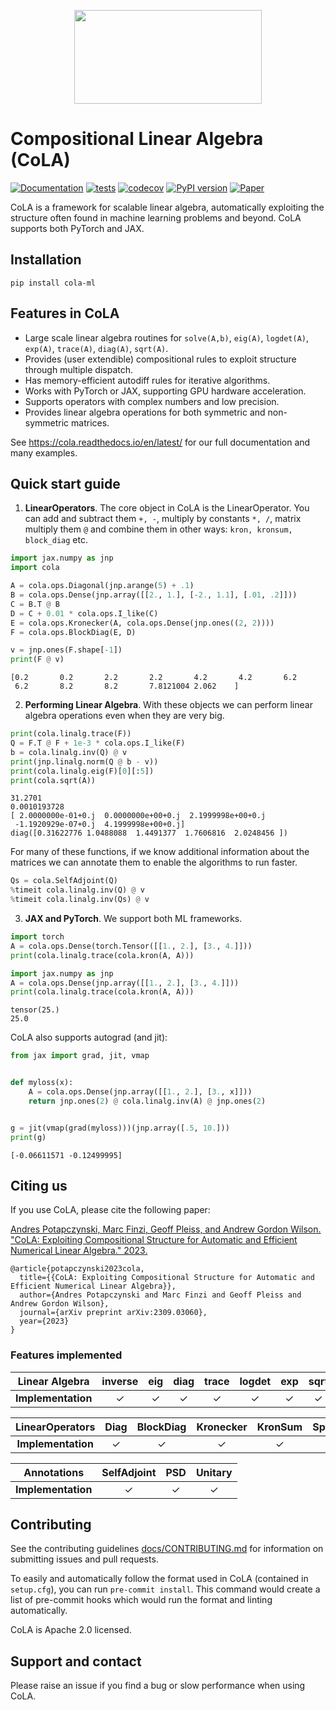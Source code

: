 <p align="center">
 <img src="https://user-images.githubusercontent.com/6753639/251633368-1ec42732-1759-45d7-b949-51df6429a90a.svg"  width="300" height="150">
</p>

<!--
<p align="center">
  <img src="https://github.com/wilson-labs/cola/assets/6753639/28630ef8-5dcb-41c2-9f36-3cbba52f3d88.svg" width="300" height="139.29">
</p> -->
<!--
<p align = "center">
  <img src="https://github.com/wilson-labs/cola/assets/6753639/8b02c51e-0e1e-44f5-a52a-47ad428688e4.svg" width="300" height="139.29">
</p>-->


# Compositional Linear Algebra (CoLA)

[![Documentation](https://readthedocs.org/projects/cola/badge/)](https://cola.readthedocs.io/en/latest/)
[![tests](https://github.com/wilson-labs/cola/actions/workflows/python-package.yml/badge.svg)](https://github.com/wilson-labs/cola/actions/workflows/python-package.yml)
[![codecov](https://codecov.io/gh/wilson-labs/cola/branch/main/graph/badge.svg?token=bBnkfHv30C)](https://codecov.io/gh/wilson-labs/cola)
[![PyPI version](https://img.shields.io/pypi/v/cola-ml)](https://pypi.org/project/cola-ml/)
[![Paper](https://img.shields.io/badge/arXiv-2309.03060-red)](https://arxiv.org/abs/2309.03060)
<!-- [![Open In Colab](https://colab.research.google.com/assets/colab-badge.svg)](https://colab.research.google.com/github/wilson-labs/cola/blob/master/docs/notebooks/colabs/all.ipynb) -->

CoLA is a framework for scalable linear algebra, automatically exploiting the structure often found in machine learning problems and beyond.
CoLA supports both PyTorch and JAX.

## Installation
```shell
pip install cola-ml
```

## Features in CoLA
* Large scale linear algebra routines for `solve(A,b)`, `eig(A)`, `logdet(A)`, `exp(A)`, `trace(A)`, `diag(A)`, `sqrt(A)`.
* Provides (user extendible) compositional rules to exploit structure through multiple dispatch.
* Has memory-efficient autodiff rules for iterative algorithms.
* Works with PyTorch or JAX, supporting GPU hardware acceleration.
* Supports operators with complex numbers and low precision.
* Provides linear algebra operations for both symmetric and non-symmetric matrices.

See https://cola.readthedocs.io/en/latest/ for our full documentation and many examples.


## Quick start guide
1. **LinearOperators**. The core object in CoLA is the LinearOperator. You can add and subtract them `+, -`,
multiply by constants `*, /`, matrix multiply them `@` and combine them in other ways:
`kron, kronsum, block_diag` etc.
```python
import jax.numpy as jnp
import cola

A = cola.ops.Diagonal(jnp.arange(5) + .1)
B = cola.ops.Dense(jnp.array([[2., 1.], [-2., 1.1], [.01, .2]]))
C = B.T @ B
D = C + 0.01 * cola.ops.I_like(C)
E = cola.ops.Kronecker(A, cola.ops.Dense(jnp.ones((2, 2))))
F = cola.ops.BlockDiag(E, D)

v = jnp.ones(F.shape[-1])
print(F @ v)
```
```
[0.2       0.2       2.2       2.2       4.2       4.2       6.2
 6.2       8.2       8.2       7.8121004 2.062    ]
```

2. **Performing Linear Algebra**. With these objects we can perform linear algebra operations even when they are very big.
```python
print(cola.linalg.trace(F))
Q = F.T @ F + 1e-3 * cola.ops.I_like(F)
b = cola.linalg.inv(Q) @ v
print(jnp.linalg.norm(Q @ b - v))
print(cola.linalg.eig(F)[0][:5])
print(cola.sqrt(A))
```

```
31.2701
0.0010193728
[ 2.0000000e-01+0.j  0.0000000e+00+0.j  2.1999998e+00+0.j
 -1.1920929e-07+0.j  4.1999998e+00+0.j]
diag([0.31622776 1.0488088  1.4491377  1.7606816  2.0248456 ])
```

For many of these functions, if we know additional information about the matrices we can annotate them
to enable the algorithms to run faster.

```python
Qs = cola.SelfAdjoint(Q)
%timeit cola.linalg.inv(Q) @ v
%timeit cola.linalg.inv(Qs) @ v
```

3. **JAX and PyTorch**. We support both ML frameworks.
```python
import torch
A = cola.ops.Dense(torch.Tensor([[1., 2.], [3., 4.]]))
print(cola.linalg.trace(cola.kron(A, A)))

import jax.numpy as jnp
A = cola.ops.Dense(jnp.array([[1., 2.], [3., 4.]]))
print(cola.linalg.trace(cola.kron(A, A)))
```

```
tensor(25.)
25.0
```

CoLA also supports autograd (and jit):
```python
from jax import grad, jit, vmap


def myloss(x):
    A = cola.ops.Dense(jnp.array([[1., 2.], [3., x]]))
    return jnp.ones(2) @ cola.linalg.inv(A) @ jnp.ones(2)


g = jit(vmap(grad(myloss)))(jnp.array([.5, 10.]))
print(g)
```

```
[-0.06611571 -0.12499995]
```

## Citing us
If you use CoLA, please cite the following paper:

[Andres Potapczynski, Marc Finzi, Geoff Pleiss, and Andrew Gordon Wilson. "CoLA: Exploiting Compositional Structure for Automatic and Efficient Numerical Linear Algebra." 2023.](https://arxiv.org/abs/2309.03060)
```
@article{potapczynski2023cola,
  title={{CoLA: Exploiting Compositional Structure for Automatic and Efficient Numerical Linear Algebra}},
  author={Andres Potapczynski and Marc Finzi and Geoff Pleiss and Andrew Gordon Wilson},
  journal={arXiv preprint arXiv:2309.03060},
  year={2023}
}
```

### Features implemented

| Linear Algebra    | inverse | eig | diag | trace | logdet | exp | sqrt | f(A) | SVD | pseudoinverse |
|:-----------------:|:-------:|:---:|:----:|:-----:|:------:|:---:|:----:|:--------:|:---:|:-------------:|
| **Implementation**|    ✓    |  ✓  |   ✓  |   ✓  |    ✓   |  ✓  |   ✓  |    ✓     |     |               |

| LinearOperators   | Diag | BlockDiag | Kronecker | KronSum | Sparse | Jacobian | Hessian | Fisher | Concatenated | Triangular | FFT | Tridiagonal |
|:-----------------:|:----:|:---------:|:---------:|:-------:|:------:|:--------:|:-------:|:------:|:------------:|:----------:|:---:|:-----------:|
| **Implementation**|   ✓  |     ✓     |     ✓     |    ✓    |   ✓   |    ✓     |    ✓    |        |      ✓       |     ✓      |     |      ✓      |

| Annotations      | SelfAdjoint | PSD | Unitary |
|:----------------:|:-----------:|:---:|:-------:|
| **Implementation**|      ✓      |  ✓  |    ✓   |


## Contributing
See the contributing guidelines [docs/CONTRIBUTING.md](https://cola.readthedocs.io/en/latest/contributing.html) for information on submitting issues
and pull requests.

To easily and automatically follow the format used in CoLA (contained in  `setup.cfg`), you can
run `pre-commit install`. This command would create a list of pre-commit hooks which
would run the format and linting automatically.

CoLA is Apache 2.0 licensed.

## Support and contact
Please raise an issue if you find a bug or slow performance when using CoLA.
